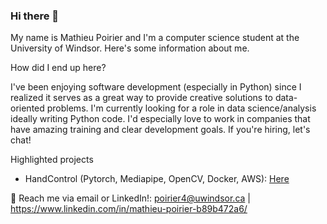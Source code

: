### Hi there 👋

My name is Mathieu Poirier and I'm a computer science student at the University of Windsor. Here's some information about me.

How did I end up here?

I've been enjoying software development (especially in Python) since I realized it serves as a great way to provide creative solutions to data-oriented problems. I'm currently looking for a role in data science/analysis ideally writing Python code. I'd especially love to work in companies that have amazing training and clear development goals. If you're hiring, let's chat! 

Highlighted projects
- HandControl (Pytorch, Mediapipe, OpenCV, Docker, AWS): [Here](https://github.com/Mathieu-Poirier/HandControl)


💬 Reach me via email or LinkedIn!: poirier4@uwindsor.ca | https://www.linkedin.com/in/mathieu-poirier-b89b472a6/

<!--
**Mathieu-Poirier/Mathieu-Poirier** is a ✨ _special_ ✨ repository because its `README.md` (this file) appears on your GitHub profile.

Here are some ideas to get you started:

- 🔭 I’m currently working on ...
- 🌱 I’m currently learning ...
- 👯 I’m looking to collaborate on ...
- 🤔 I’m looking for help with ...
- 💬 Ask me about ...
- 📫 How to reach me: ...
- 😄 Pronouns: ...
- ⚡ Fun fact: ...
-->
